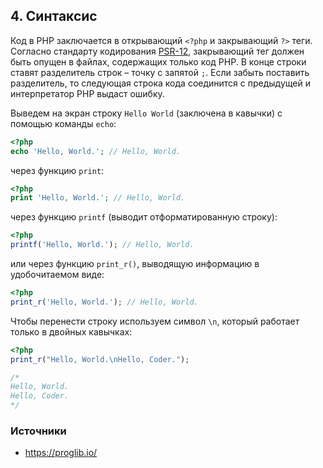 ## 4. Синтаксис

Код в PHP заключается в открывающий `<?php` и закрывающий `?>` теги. Согласно стандарту кодирования [PSR-12](https://www.php-fig.org/psr/psr-12/), закрывающий тег должен быть опущен в файлах, содержащих только код PHP. В конце строки ставят разделитель строк – точку с запятой `;`. Если забыть поставить разделитель, то следующая строка кода соединится с предыдущей и интерпретатор PHP выдаст ошибку.

Выведем на экран строку `Hello World` (заключена в кавычки) с помощью команды `echo`:

```php
<?php
echo 'Hello, World.'; // Hello, World.
```

через функцию `print`:

```php
<?php
print 'Hello, World.'; // Hello, World.
```

через функцию `printf` (выводит отформатированную строку):

```php
<?php
printf('Hello, World.'); // Hello, World.
```

или через функцию `print_r()`, выводящую информацию в удобочитаемом виде:

```php
<?php
print_r('Hello, World.'); // Hello, World.
```

Чтобы перенести строку используем символ `\n`, который работает только в двойных кавычках:

```php
<?php
print_r("Hello, World.\nHello, Coder.");

/*
Hello, World.
Hello, Coder.
*/
```



### Источники

- https://proglib.io/